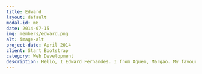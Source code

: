 ```yaml
---
title: Edward
layout: default
modal-id: m6
date: 2014-07-15
img: members/edward.png
alt: image-alt
project-date: April 2014
client: Start Bootstrap
category: Web Development
description: Hello, I Edward Fernandes. I from Aquem, Margao. My favourite hobbies are stamp and coin collecting. I am in the Carmel Youth to serve God and to experience what true teamwork is. I like the Youth because of the various talks, volunteer work, picnics and other activites we conduct. There's also a lot of ideas shared amongst the youth.
---
```

